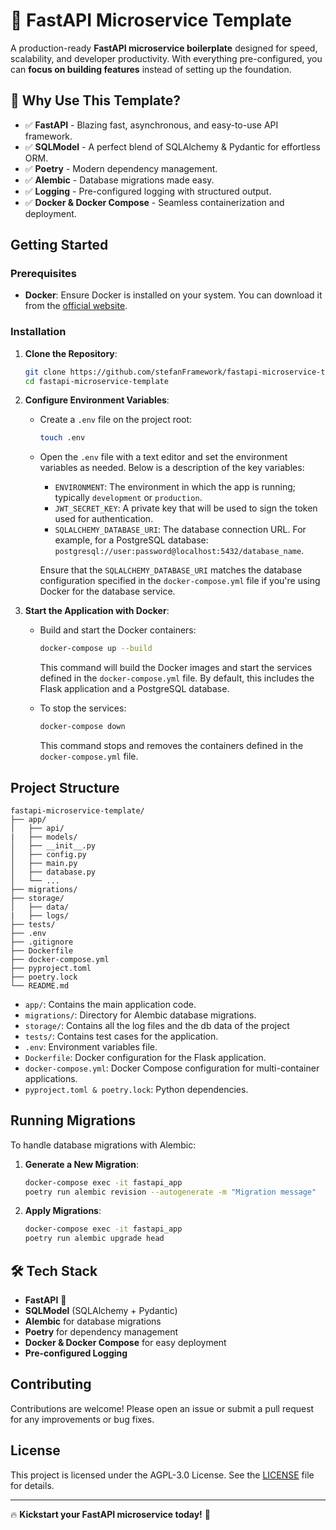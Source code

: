 # 🚀 FastAPI Microservice Template  

A production-ready **FastAPI microservice boilerplate** designed for speed, scalability, and developer productivity. With everything pre-configured, you can **focus on building features** instead of setting up the foundation.  

## 🎯 Why Use This Template?  

- ✅ **FastAPI** - Blazing fast, asynchronous, and easy-to-use API framework.  
- ✅ **SQLModel** - A perfect blend of SQLAlchemy & Pydantic for effortless ORM.  
- ✅ **Poetry** - Modern dependency management.  
- ✅ **Alembic** - Database migrations made easy.  
- ✅ **Logging** - Pre-configured logging with structured output.  
- ✅ **Docker & Docker Compose** - Seamless containerization and deployment.  

## Getting Started

### Prerequisites

- **Docker**: Ensure Docker is installed on your system. You can download it from the [official website](https://www.docker.com/get-started).

### Installation

1. **Clone the Repository**:

   ```bash
   git clone https://github.com/stefanFramework/fastapi-microservice-template.git
   cd fastapi-microservice-template
   ```

2. **Configure Environment Variables**:

   - Create a `.env` file on the project root:

     ```bash
     touch .env
     ```

   - Open the `.env` file with a text editor and set the environment variables as needed. Below is a description of the key variables:
     - `ENVIRONMENT`: The environment in which the app is running; typically `development` or `production`.
     - `JWT_SECRET_KEY`: A private key that will be used to sign the token used for authentication.
     - `SQLALCHEMY_DATABASE_URI`: The database connection URL. For example, for a PostgreSQL database: `postgresql://user:password@localhost:5432/database_name`.

     Ensure that the `SQLALCHEMY_DATABASE_URI` matches the database configuration specified in the `docker-compose.yml` file if you're using Docker for the database service.

3. **Start the Application with Docker**:

   - Build and start the Docker containers:

     ```bash
     docker-compose up --build
     ```

     This command will build the Docker images and start the services defined in the `docker-compose.yml` file. By default, this includes the Flask application and a PostgreSQL database.

   - To stop the services:

     ```bash
     docker-compose down
     ```

     This command stops and removes the containers defined in the `docker-compose.yml` file.

## Project Structure

```
fastapi-microservice-template/
├── app/
│   ├── api/
|   ├── models/
│   ├── __init__.py
│   ├── config.py
│   ├── main.py
│   ├── database.py
│   └── ...
├── migrations/
├── storage/
│   ├── data/
|   ├── logs/
├── tests/
├── .env
├── .gitignore
├── Dockerfile
├── docker-compose.yml
├── pyproject.toml
├── poetry.lock
└── README.md
```

- `app/`: Contains the main application code.
- `migrations/`: Directory for Alembic database migrations.
- `storage/`: Contains all the log files and the db data of the project
- `tests/`: Contains test cases for the application.
- `.env`:  Environment variables file.
- `Dockerfile`: Docker configuration for the Flask application.
- `docker-compose.yml`: Docker Compose configuration for multi-container applications.
- `pyproject.toml & poetry.lock`: Python dependencies.

## Running Migrations

To handle database migrations with Alembic:

1. **Generate a New Migration**:

   ```bash
   docker-compose exec -it fastapi_app
   poetry run alembic revision --autogenerate -m "Migration message"
   ```

2. **Apply Migrations**:

   ```bash
   docker-compose exec -it fastapi_app
   poetry run alembic upgrade head
   ```

## 🛠️ Tech Stack  
- **FastAPI** 🚀  
- **SQLModel** (SQLAlchemy + Pydantic)  
- **Alembic** for database migrations  
- **Poetry** for dependency management  
- **Docker & Docker Compose** for easy deployment  
- **Pre-configured Logging**  

## Contributing

Contributions are welcome! Please open an issue or submit a pull request for any improvements or bug fixes.

## License

This project is licensed under the AGPL-3.0 License. See the [LICENSE](LICENSE) file for details.

---

🔥 **Kickstart your FastAPI microservice today!** 🚀  
